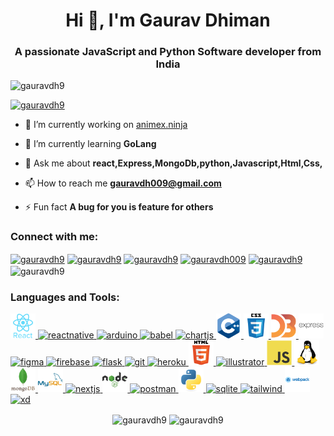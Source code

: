 <h1 align="center">Hi 👋, I'm Gaurav Dhiman</h1>
<h3 align="center">A passionate JavaScript and Python Software developer from India</h3>

<p align="left"> <img src="https://komarev.com/ghpvc/?username=gauravdh9&label=Profile%20views&color=0e75b6&style=flat" alt="gauravdh9" /> </p>

<p align="left"> <a href="https://github.com/ryo-ma/github-profile-trophy"><img src="https://github-profile-trophy.vercel.app/?username=gauravdh9" alt="gauravdh9" /></a> </p>

- 🔭 I’m currently working on [animex.ninja](https://github.com/routayush1/animexninja)

- 🌱 I’m currently learning **GoLang**

- 💬 Ask me about **react,Express,MongoDb,python,Javascript,Html,Css,**

- 📫 How to reach me **gauravdh009@gmail.com**

- ⚡ Fun fact **A bug for you is feature for others**

<h3 align="left">Connect with me:</h3>
<p align="left">
<a href="https://dev.to/gauravdh9" target="blank"><img align="center" src="https://cdn.jsdelivr.net/npm/simple-icons@3.0.1/icons/dev-dot-to.svg" alt="gauravdh9" height="30" width="40" /></a>
<a href="https://linkedin.com/in/gauravdh9" target="blank"><img align="center" src="https://cdn.jsdelivr.net/npm/simple-icons@3.0.1/icons/linkedin.svg" alt="gauravdh9" height="30" width="40" /></a>
<a href="https://dribbble.com/gauravdh9" target="blank"><img align="center" src="https://cdn.jsdelivr.net/npm/simple-icons@3.0.1/icons/dribbble.svg" alt="gauravdh9" height="30" width="40" /></a>
<a href="https://www.hackerrank.com/gauravdh009" target="blank"><img align="center" src="https://cdn.jsdelivr.net/npm/simple-icons@3.0.1/icons/hackerrank.svg" alt="gauravdh009" height="30" width="40" /></a>
<a href="https://www.leetcode.com/gauravdh9" target="blank"><img align="center" src="https://cdn.jsdelivr.net/npm/simple-icons@3.0.1/icons/leetcode.svg" alt="gauravdh9" height="30" width="40" /></a>
<img align="center" src="https://github-readme-stats.vercel.app/api/top-langs?username=gauravdh9&show_icons=true&locale=en&layout=compact" alt="gauravdh9" />
</p>

<h3 align="left">Languages and Tools:</h3>
<p align="left"><a href="https://reactjs.org/" target="_blank"> <img src="https://raw.githubusercontent.com/devicons/devicon/master/icons/react/react-original-wordmark.svg" alt="react" width="40" height="40"/> </a> <a href="https://reactnative.dev/" target="_blank"> <img src="https://reactnative.dev/img/header_logo.svg" alt="reactnative" width="40" height="40"/> </a><a href="https://www.arduino.cc/" target="_blank"> <img src="https://cdn.worldvectorlogo.com/logos/arduino-1.svg" alt="arduino" width="40" height="40"/> </a> <a href="https://babeljs.io/" target="_blank"> <img src="https://www.vectorlogo.zone/logos/babeljs/babeljs-icon.svg" alt="babel" width="40" height="40"/> </a> <a href="https://www.chartjs.org" target="_blank"> <img src="https://www.chartjs.org/media/logo-title.svg" alt="chartjs" width="40" height="40"/> </a> <a href="https://www.w3schools.com/cpp/" target="_blank"> <img src="https://raw.githubusercontent.com/devicons/devicon/master/icons/cplusplus/cplusplus-original.svg" alt="cplusplus" width="40" height="40"/> </a> <a href="https://www.w3schools.com/css/" target="_blank"> <img src="https://raw.githubusercontent.com/devicons/devicon/master/icons/css3/css3-original-wordmark.svg" alt="css3" width="40" height="40"/> </a> <a href="https://d3js.org/" target="_blank"> <img src="https://raw.githubusercontent.com/devicons/devicon/master/icons/d3js/d3js-original.svg" alt="d3js" width="40" height="40"/> </a> <a href="https://expressjs.com" target="_blank"> <img src="https://raw.githubusercontent.com/devicons/devicon/master/icons/express/express-original-wordmark.svg" alt="express" width="40" height="40"/> </a> <a href="https://www.figma.com/" target="_blank"> <img src="https://www.vectorlogo.zone/logos/figma/figma-icon.svg" alt="figma" width="40" height="40"/> </a> <a href="https://firebase.google.com/" target="_blank"> <img src="https://www.vectorlogo.zone/logos/firebase/firebase-icon.svg" alt="firebase" width="40" height="40"/> </a> <a href="https://flask.palletsprojects.com/" target="_blank"> <img src="https://www.vectorlogo.zone/logos/pocoo_flask/pocoo_flask-icon.svg" alt="flask" width="40" height="40"/> </a> <a href="https://git-scm.com/" target="_blank"> <img src="https://www.vectorlogo.zone/logos/git-scm/git-scm-icon.svg" alt="git" width="40" height="40"/> </a> <a href="https://heroku.com" target="_blank"> <img src="https://www.vectorlogo.zone/logos/heroku/heroku-icon.svg" alt="heroku" width="40" height="40"/> </a> <a href="https://www.w3.org/html/" target="_blank"> <img src="https://raw.githubusercontent.com/devicons/devicon/master/icons/html5/html5-original-wordmark.svg" alt="html5" width="40" height="40"/> </a> <a href="https://www.adobe.com/in/products/illustrator.html" target="_blank"> <img src="https://www.vectorlogo.zone/logos/adobe_illustrator/adobe_illustrator-icon.svg" alt="illustrator" width="40" height="40"/> </a> <a href="https://developer.mozilla.org/en-US/docs/Web/JavaScript" target="_blank"> <img src="https://raw.githubusercontent.com/devicons/devicon/master/icons/javascript/javascript-original.svg" alt="javascript" width="40" height="40"/> </a> <a href="https://www.linux.org/" target="_blank"> <img src="https://raw.githubusercontent.com/devicons/devicon/master/icons/linux/linux-original.svg" alt="linux" width="40" height="40"/> </a> <a href="https://www.mongodb.com/" target="_blank"> <img src="https://raw.githubusercontent.com/devicons/devicon/master/icons/mongodb/mongodb-original-wordmark.svg" alt="mongodb" width="40" height="40"/> </a> <a href="https://www.mysql.com/" target="_blank"> <img src="https://raw.githubusercontent.com/devicons/devicon/master/icons/mysql/mysql-original-wordmark.svg" alt="mysql" width="40" height="40"/> </a> <a href="https://nextjs.org/" target="_blank"> <img src="https://cdn.worldvectorlogo.com/logos/nextjs-3.svg" alt="nextjs" width="40" height="40"/> </a> <a href="https://nodejs.org" target="_blank"> <img src="https://raw.githubusercontent.com/devicons/devicon/master/icons/nodejs/nodejs-original-wordmark.svg" alt="nodejs" width="40" height="40"/> </a> <a href="https://postman.com" target="_blank"> <img src="https://www.vectorlogo.zone/logos/getpostman/getpostman-icon.svg" alt="postman" width="40" height="40"/> </a> <a href="https://www.python.org" target="_blank"> <img src="https://raw.githubusercontent.com/devicons/devicon/master/icons/python/python-original.svg" alt="python" width="40" height="40"/> </a>  <a href="https://www.sqlite.org/" target="_blank"> <img src="https://www.vectorlogo.zone/logos/sqlite/sqlite-icon.svg" alt="sqlite" width="40" height="40"/> </a> <a href="https://tailwindcss.com/" target="_blank"> <img src="https://www.vectorlogo.zone/logos/tailwindcss/tailwindcss-icon.svg" alt="tailwind" width="40" height="40"/> </a> <a href="https://webpack.js.org" target="_blank"> <img src="https://raw.githubusercontent.com/devicons/devicon/d00d0969292a6569d45b06d3f350f463a0107b0d/icons/webpack/webpack-original-wordmark.svg" alt="webpack" width="40" height="40"/> </a> <a href="https://www.adobe.com/products/xd.html" target="_blank"> <img src="https://cdn.worldvectorlogo.com/logos/adobe-xd.svg" alt="xd" width="40" height="40"/> </a> </p>
<div >
<p align="center"><img align="center" src="https://github-readme-streak-stats.herokuapp.com/?user=gauravdh9&" alt="gauravdh9" />
  <img align="center" src="https://github-readme-stats.vercel.app/api?username=gauravdh9&show_icons=true&locale=en" alt="gauravdh9" /></p>

</div>
